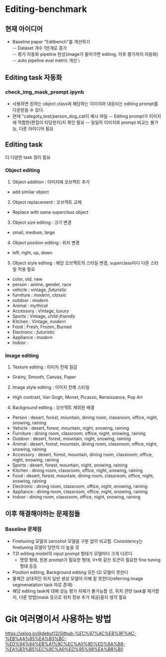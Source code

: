 # Editing-benchmark

## 현재 아이디어
- Baseline paper "Editbench"를 개선하기 \
-- Dataset 개수 1만개로 증가 \
-- 평가 자동화 pipeline 완성(image가 들어가면 editing, 이후 평가까지 자동화) \
-- auto pipeline eval metric 개선 \\

## Editing task 자동화
### check_img_mask_prompt.ipynb
- 사용하면 원하는 object class에 해당하는 이미지와 대응되는 editing prompt를 다운받을 수 있다.
- 현재 "categoty_test/person_dog_cat이 예시 파일
-- Editing prompt가 이미지에 적합한(편집이 타당한지)지 확인 필요
-- 일일히 이미지와 prompt 비교는 불가능, 다른 아이디어 필요

## Editing task
더 다양한 task 정리 필요

### Object editing
1. Object addition : 이미지에 오브잭트 추가
  - add similar object 
2. Object replacement : 오브잭트 교체
  - Replace with same superclass object
3. Object size editing : 크기 변경
  - small, medium, large
4. Object position editing : 위치 변경
  - left, right, up, down
5. Object style editing : 해당 오브잭트의 스타일 변경, superclass마다 다른 스타일 적용 필요
  - color, old, new
  - person : anime, gender, race
  - vehicle : vintage, *futuristic*
  - furniture : *modern*, *classic*
  - outdoor : *modern*
  - Animal : *mythical*
  - Accessory : Vintage, *luxury*
  - Sports : Vintage, *child-friendly*
  - Kitchen : Vintage, *modern*
  - Food : Fresh, Frozen, Burned
  - Electronic : *futuristic*
  - Appliance : *modern*
  - Indoor : 
    
### Image editing
1. Texture editing : 이미지 전체 질감 
  - Grainy, Smooth, Canvas, Paper
2. Image style editing : 이미지 전체 스타일
  - High contrast, Van Gogh, Monet, Picasso, Renaissance, Pop Art
4. Background editing : 오브잭트 제외한 배경
  - Person : desert, forest, mountain, dining room, classroom, office, night, snowing, raining
  - Vehicle : desert, forest, mountain, night, snowing, raining
  - Furniture : dining room, classroom, office, night, snowing, raining
  - Outdoor : desert, forest, mountain, night, snowing, raining
  - Animal : desert, forest, mountain, dining room, classroom, office, night, snowing, raining
  - Accessory : desert, forest, mountain, dining room, classroom, office, night, snowing, raining
  - Sports : desert, forest, mountain, night, snowing, raining
  - Kitchen : dining room, classroom, office, night, snowing, raining
  - Food : desert, forest, mountain, dining room, classroom, office, night, snowing, raining
  - Electronic : dining room, classroom, office, night, snowing, raining
  - Appliance : dining room, classroom, office, night, snowing, raining
  - Indoor : dining room, classroom, office, night, snowing, raining


## 이후 해결해야하는 문제점들
### Baseline 문제점
- Finetuning 모델과 zeroshot 모델을 구분 없이 비교함. Consistency는 finetuning 모델이 당연히 더 높을 것
- T2I editing model의 input prompt 형태가 모델마다 크게 다르다
  - 명령 형태, 원본 prompt가 필요한 형태, V*와 같은 토큰이 필요한 fine tuning 형태 등등
- Position editing, Background editing 모든 t2i 모델이 못한다
-  물체간 상대적인 위치 일반 생성 모델이 이해 잘 못한다(referring image segmenatation task 따로 존재)
-  해당 editing task에 대해 성능 평가 자체가 불가능할 것, 위치 관련 task를 제거할지, 다른 방법(mask 등으로 위치 정보 추가 제공)쓸지 생각 필요 


# Git 여러명이서 사용하는 방법
https://velog.io/@debut12/Github-%EC%97%AC%EB%9F%AC-%EB%AA%85%EA%B3%BC-%ED%94%84%EB%A1%9C%EC%A0%9D%ED%8A%B8-%EA%B3%B5%EC%9C%A0%ED%95%98%EA%B8%B0
